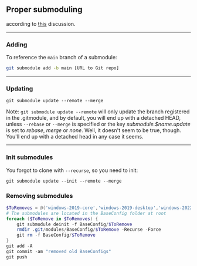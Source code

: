 ## Proper submoduling
according to [this](https://stackoverflow.com/questions/19619747/git-submodule-update-remote-vs-git-pull) discussion. 

----
### Adding
To reference the `main` branch of a submodule: 
```sh
git submodule add -b main [URL to Git repo]
```

----
### Updating
```
git submodule update --remote --merge
```
Note: `git submodule update --remote` will only update the branch registered in the .gitmodule, and by default, you will end up with a detached HEAD, unless `--rebase` or `--merge` is specified or the key *submodule.$name.update* is set to *rebase*, *merge* or *none*. Well, it doesn't seem to be true, though. You'll end up with a detached head in any case it seems. 

----
### Init submodules
You forgot to clone with `--recurse`, so you need to init:
```
git submodule update --init --remote --merge
```

### Removing submodules

```powershell
$ToRemoves = @('windows-2019-core','windows-2019-desktop','windows-2022-core','windows-2022-desktop')
# The submodules are located in the BaseConfig folder at root
foreach ($ToRemove in $ToRemoves) {
    git submodule deinit -f BaseConfig/$ToRemove
    rmdir .git/modules/BaseConfig/$ToRemove -Recurse -Force
    git rm -f BaseConfig/$ToRemove
}
git add -A
git commit -am "removed old BaseConfigs"
git push
```